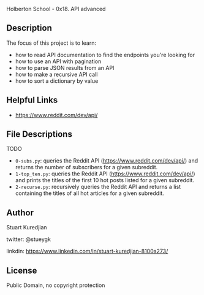 Holberton School - 0x18. API advanced
## Description

The focus of this project is to learn:
* how to read API documentation to find the endpoints you're looking for
* how to use an API with pagination
* how to parse JSON results from an API
* how to make a recursive API call
* how to sort a dictionary by value

## Helpful Links
* <a href="https://www.reddit.com/dev/api/">https://www.reddit.com/dev/api/</a>

## File Descriptions
TODO
- `0-subs.py`: queries the Reddit API (https://www.reddit.com/dev/api/) and returns the number of subscribers for a given subreddit. 
- `1-top_ten.py`: queries the Reddit API (https://www.reddit.com/dev/api/) and prints the titles of the first 10 hot posts listed for a given subreddit.
- `2-recurse.py`: recursively queries the Reddit API and returns a list containing the titles of all hot articles for a given subreddit. 

## Author
Stuart Kuredjian

twitter: @stueygk

linkdin: https://www.linkedin.com/in/stuart-kuredjian-8100a273/

## License
Public Domain, no copyright protection